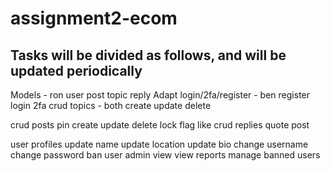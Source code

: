 # assignment2-ecom

## Tasks will be divided as follows, and will be updated periodically
Models - ron
	user
	post
	topic
	reply
Adapt login/2fa/register - ben
	register
	login
	2fa
crud topics - both
	create
	update
	delete

crud posts
	pin
	create
	update
	delete
	lock
	flag
	like
crud replies
	quote post

user profiles
	update name
	update location
	update bio
	change username
	change password
	ban user
admin view
	view reports
	manage banned users
